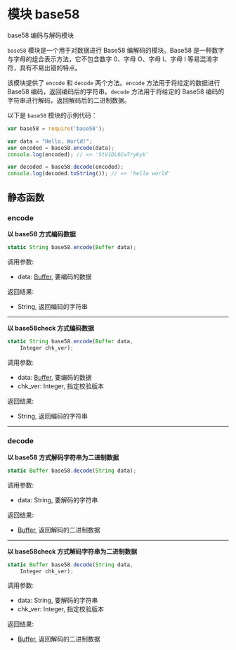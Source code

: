 # 模块 base58
base58 编码与解码模块

`base58` 模块是一个用于对数据进行 Base58 编解码的模块。Base58 是一种数字与字母的组合表示方法，它不包含数字 0、字母 O、字母 I、字母 l 等易混淆字符，具有不易出错的特点。

该模块提供了 `encode` 和 `decode` 两个方法。`encode` 方法用于将给定的数据进行 Base58 编码，返回编码后的字符串。`decode` 方法用于将给定的 Base58 编码的字符串进行解码，返回解码后的二进制数据。

以下是 `base58` 模块的示例代码：

```JavaScript
var base58 = require('base58');

var data = "Hello, World!";
var encoded = base58.encode(data);
console.log(encoded); // => 'StV1DL6CwTryKyV'

var decoded = base58.decode(encoded);
console.log(decoded.toString()); // => 'hello world'
```

## 静态函数
        
### encode
**以 base58 方式编码数据**

```JavaScript
static String base58.encode(Buffer data);
```

调用参数:
* data: [Buffer](../../object/ifs/Buffer.md), 要编码的数据

返回结果:
* String, 返回编码的字符串

--------------------------
**以 base58check 方式编码数据**

```JavaScript
static String base58.encode(Buffer data,
    Integer chk_ver);
```

调用参数:
* data: [Buffer](../../object/ifs/Buffer.md), 要编码的数据
* chk_ver: Integer, 指定校验版本

返回结果:
* String, 返回编码的字符串

--------------------------
### decode
**以 base58 方式解码字符串为二进制数据**

```JavaScript
static Buffer base58.decode(String data);
```

调用参数:
* data: String, 要解码的字符串

返回结果:
* [Buffer](../../object/ifs/Buffer.md), 返回解码的二进制数据

--------------------------
**以 base58check 方式解码字符串为二进制数据**

```JavaScript
static Buffer base58.decode(String data,
    Integer chk_ver);
```

调用参数:
* data: String, 要解码的字符串
* chk_ver: Integer, 指定校验版本

返回结果:
* [Buffer](../../object/ifs/Buffer.md), 返回解码的二进制数据

